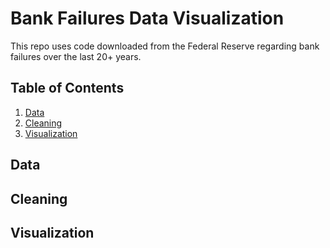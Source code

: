 # Bank Failures Data Visualization
This repo uses code downloaded from the Federal Reserve regarding bank failures over the last 20+ years. 

## Table of Contents
1. [Data](#Data)
2. [Cleaning](#Cleaning)
3. [Visualization](#Visualization)

## Data

## Cleaning

## Visualization
